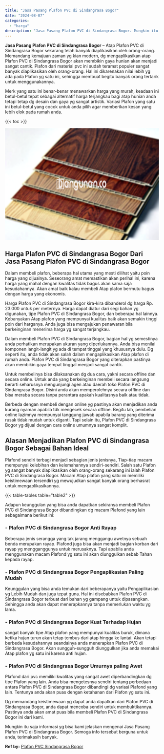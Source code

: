 ```yaml
---
title: "Jasa Pasang Plafon PVC di Sindangrasa Bogor"
date: "2024-08-07"
categories: 
  - "harga"
description: "Jasa Pasang Plafon PVC di Sindangrasa Bogor. Mungkin itu saja informasi yg bisa kami jelaskan mengenai Jasa Pasang Plafon PVC di Sindangrasa Bogor. Semoga in..."
---
```


**Jasa Pasang Plafon PVC di Sindangrasa Bogor** – Atap Plafon PVC di Sindangrasa Bogor sekarang telah banyak diaplikasikan oleh orang-orang. Memandang kemajuan zaman yg kian modern, dg mengaplikasikan atap Plafon PVC di Sindangrasa Bogor akan membikin gaya hunian akan menjadi sangat cantik. Plafon dari material pvc ini sudah teramat populer sangat banyak diaplikasikan oleh orang-orang. Hal ini dikarenakan nilai lebih yg ada pada Plafon yg satu ini, sehingga membuat begitu banyak orang tertarik untuk menggunakannya.

Merk yang satu ini benar-benar menawarkan harga yang murah, keadaan ini betul-betul tepat sebagai alternatif harga terjangkau bagi atap hunian anda tetapi tetap dg desain dan gaya yg sangat artistik. Variasi Plafon yang satu ini betul-betul yang cocok untuk anda pilih agar memberikan kesan yang lebih elok pada rumah anda.

{{< toc >}}

![Jasa Pasang Plafon PVC di Sindangrasa Bogor](/images/flafond-pvc-murah04.png)

## Harga Plafon PVC di Sindangrasa Bogor Dari Jasa Pasang Plafon PVC di Sindangrasa Bogor

Dalam membeli plafon, beberapa hal utama yang mesti dilihat yaitu poin harga yang dijualnya. Seseorang amat memastikan akan perihal ini, karena harga yang mahal dengan kwalitas tidak bagus akan sama saja kesudahannya. Akan amat baik kalau membeli Atap plafon bermutu bagus dengan harga yang ekonomis.

Harga Plafon PVC di Sindangrasa Bogor kira-kira dibanderol dg harga Rp. 23.000 untuk per meternya. Harga dapat diatur dari segi bahan yg digunakan, tipe Plafon PVC di Sindangrasa Bogor, dan beberapa hal lainnya. Kebanyakan Atap plafon yang mempunyai kualitas baik akan semakin tinggi poin dari harganya. Anda juga bisa mengajukan penawaran bila berkeinginan menerima harga yg sangat terjangkau.

Dalam membeli Plafon PVC di Sindangrasa Bogor, bagian hal yg semestinya anda perhatikan merupakan ukuran yang diperlukannya. Anda bisa menilai komponen langit-langit yg ada di tempat tinggal yang khususnya dulu. Dg seperti itu, anda tidak akan salah dalam mengaplikasikan Atap plafon di rumah anda. Plafon PVC di Sindangrasa Bogor yang diterapkan pastinya akan membikin gaya tempat tinggal menjadi sangat cantik.

Untuk membelinya bisa dilaksanakan dg dua cara, yakni secara offline dan secara online. Untuk anda yang berkeinginan membeli secara langsung berarti seharusnya mengunjungi agen atau daerah toko Plafon PVC di Sindangrasa Bogor. Disini anda akan memperolehnya secara offline dan bisa meraba secara tanpa perantara apakah kualitasnya baik atau tidak.

Berbeda dengan membeli dengan online yg pastinya akan menjadikan anda kurang nyaman apabila tdk mengecek secara offline. Begitu lah, pembelian online lazimnya mempunyai tanggung jawab apabila barang yang diterima rusak tidak mudah untuk diganti. Tapi selain itu, Plafon PVC di Sindangrasa Bogor yg dijual dengan cara online umumnya sangat komplit.

## Alasan Menjadikan Plafon PVC di Sindangrasa Bogor Sebagai Bahan Ideal

Plafond sendiri terbagi menjadi sebagian jenis jenisnya, Tiap-tiap macam mempunyai kelebihan dan kelemahannya sendiri-sendiri. Salah satu Plafon yg sangat banyak diaplikasikan oleh orang-orang sekarang ini ialah Plafon PVC di Sindangrasa Bogor. Macam Atap plafon yang satu ini memiliki keistimewaan tersendiri yg mewujudkan sangat banyak orang berhasrat untuk mengaplikasikannya.

{{< table-tables table="table2" >}}

Adapun keunggulan yang bisa anda dapatkan sekiranya membeli Plafon PVC di Sindangrasa Bogor dibandingkan dg macam Plafond yang lain sebagaimana berikut ini:

### \- Plafon PVC di Sindangrasa Bogor Anti Rayap

Beberapa jenis serangga yang tak jarang menggangu awetnya sebuah benda merupakan rayap. Plafond juga bisa akan menjadi bagian korban dari rayap yg mengganggunya untuk merusaknya. Tapi apabila anda menggunakan macam Plafond yg satu ini akan diunggulkan sebab Tahan kepada rayap.

### \- Plafon PVC di Sindangrasa Bogor Pengaplikasian Paling Mudah

Keunggulan yang bisa anda temukan dari beberapanya yaitu Pengaplikasian yg Lebih Mudah dan juga tepat guna. Hal ini disebabkan Plafon PVC di Sindangrasa Bogor terbuat dari bahan yg gampang untuk dipasangkan. Sehingga anda akan dapat menerapkannya tanpa memerlukan waktu yg lama.

### \- Plafon PVC di Sindangrasa Bogor Kuat Terhadap Hujan

sangat banyak tipe Atap plafon yang mempunyai kualitas buruk, dimana ketika hujan turun akan tetap tembus dari atap hingga ke lantai. Akan tetapi berbeda kesudahannya seandainya anda menerapkan Plafon PVC di Sindangrasa Bogor. Akan sungguh-sungguh diunggulkan jika anda memakai Atap plafon yg satu ini karena anti hujan.

### \- Plafon PVC di Sindangrasa Bogor Umurnya paling Awet

Plafond dari pvc memiliki kwalitas yang sangat awet diperbandingkan dg tipe Plafon yang lain. Anda bisa mengetesnya sendiri tentang perbedaan antara Plafon PVC di Sindangrasa Bogor dibandingi dg variasi Plafond yang lain. Tentunya anda akan puas dengan ketahanan dari Plafon yg satu ini.

Dg memandang keistimewaan yg dapat anda dapatkan dari Plafon PVC di Sindangrasa Bogor, anda dapat mencoba sendiri untuk membuktikannya. Pastinya anda akan amat puas bila membeli Plafon PVC di Sindangrasa Bogor ini dari kami.

Mungkin itu saja informasi yg bisa kami jelaskan mengenai Jasa Pasang Plafon PVC di Sindangrasa Bogor. Semoga info tersebut berguna untuk anda, terimakasih banyak.

**Ref by:** [Plafon PVC Sindangrasa Bogor](https://id.wikipedia.org/wiki/Plafon)
